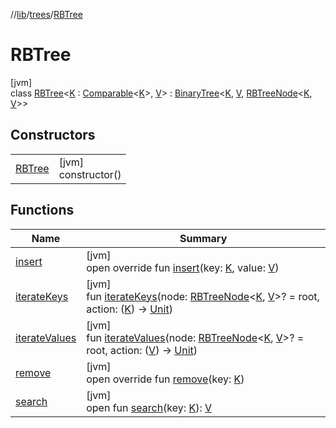 //[lib](../../../Documentation)/[trees](../index.md)/[RBTree](index.md)

# RBTree

[jvm]\
class [RBTree](index.md)&lt;[K](index.md) : [Comparable](https://kotlinlang.org/api/latest/jvm/stdlib/kotlin/-comparable/index.html)&lt;[K](index.md)&gt;, [V](index.md)&gt; : [BinaryTree](../-binary-tree/index.md)&lt;[K](index.md), [V](index.md), [RBTreeNode](../../treeNodes/-r-b-tree-node/index.md)&lt;[K](index.md), [V](index.md)&gt;&gt;

## Constructors

| | |
|---|---|
| [RBTree](-r-b-tree.md) | [jvm]<br>constructor() |

## Functions

| Name | Summary |
|---|---|
| [insert](insert.md) | [jvm]<br>open override fun [insert](insert.md)(key: [K](index.md), value: [V](index.md)) |
| [iterateKeys](index.md#43672753%2FFunctions%2F1299105613) | [jvm]<br>fun [iterateKeys](index.md#43672753%2FFunctions%2F1299105613)(node: [RBTreeNode](../../treeNodes/-r-b-tree-node/index.md)&lt;[K](index.md), [V](index.md)&gt;? = root, action: ([K](index.md)) -&gt; [Unit](https://kotlinlang.org/api/latest/jvm/stdlib/kotlin/-unit/index.html)) |
| [iterateValues](index.md#986563034%2FFunctions%2F1299105613) | [jvm]<br>fun [iterateValues](index.md#986563034%2FFunctions%2F1299105613)(node: [RBTreeNode](../../treeNodes/-r-b-tree-node/index.md)&lt;[K](index.md), [V](index.md)&gt;? = root, action: ([V](index.md)) -&gt; [Unit](https://kotlinlang.org/api/latest/jvm/stdlib/kotlin/-unit/index.html)) |
| [remove](remove.md) | [jvm]<br>open override fun [remove](remove.md)(key: [K](index.md)) |
| [search](../-binary-tree/search.md) | [jvm]<br>open fun [search](../-binary-tree/search.md)(key: [K](index.md)): [V](index.md) |
